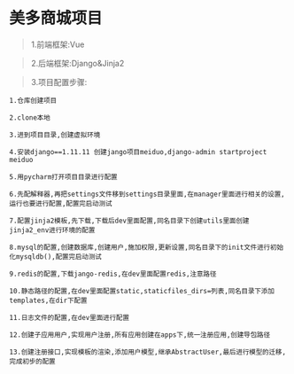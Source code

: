 # 美多商城项目

>1.前端框架:Vue

>2.后端框架:Django&Jinja2

>3.项目配置步骤:

    1.仓库创建项目

    2.clone本地

    3.进到项目目录,创建虚拟环境

    4.安装django==1.11.11 创建jango项目meiduo,django-admin startproject meiduo

    5.用pycharm打开项目目录进行配置

    6.先配解释器,再把settings文件移到settings目录里面,在manager里面进行相关的设置,运行也要进行配置,配置完启动测试

    7.配置jinja2模板,先下载,下载后dev里面配置,同名目录下创建utils里面创建jinja2_env进行环境的配置

    8.mysql的配置,创建数据库,创建用户,施加权限,更新设置,同名目录下的init文件进行初始化mysqldb(),配置完启动测试

    9.redis的配置,下载jango-redis,在dev里面配置redis,注意路径

    10.静态路径的配置,在dev里面配置static,staticfiles_dirs=列表,同名目录下添加templates,在dir下配置

    11.日志文件的配置,在dev里面进行配置

    12.创建子应用用户,实现用户注册,所有应用创建在apps下,统一注册应用,创建导包路径

    13.创建注册接口,实现模板的渲染,添加用户模型,继承AbstractUser,最后进行模型的迁移,完成初步的配置
